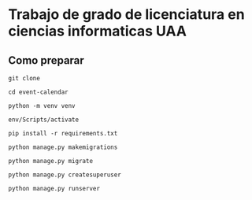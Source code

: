 # Trabajo de grado de licenciatura en ciencias informaticas UAA

## Como preparar
```
git clone 
```
```
cd event-calendar
```
```
python -m venv venv
```
```
env/Scripts/activate
```
```
pip install -r requirements.txt
```
```
python manage.py makemigrations
```
```
python manage.py migrate
```
```
python manage.py createsuperuser
```
```
python manage.py runserver
```
